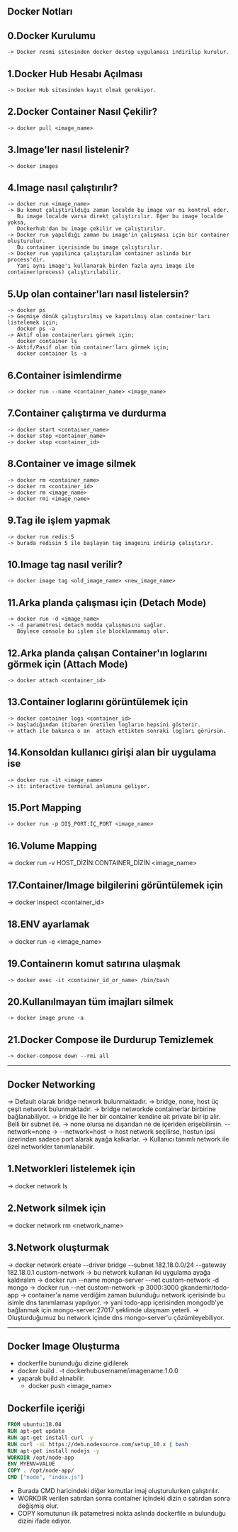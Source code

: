 Docker Notları
--------------

0.Docker Kurulumu
-----------------
	-> Docker resmi sitesinden docker destop uygulaması indirilip kurulur.


1.Docker Hub Hesabı Açılması
----------------------------
	-> Docker Hub sitesinden kayıt olmak gerekiyor. 


2.Docker Container Nasıl Çekilir?
---------------------------------
	-> docker pull <image_name>


3.Image'ler nasıl listelenir?
-----------------------------
	-> docker images

	
4.Image nasıl çalıştırılır?
---------------------------
	-> docker run <image_name>
	-> Bu komut çalıştırıldığı zaman localde bu image var mı kontrol eder.
	   Bu image localde varsa direkt çalıştırılır. Eğer bu image localde yoksa,
	   Dockerhub'dan bu image çekilir ve çalıştırılır.
	-> Docker run yapıldığı zaman bu image'in çalışması için bir container oluşturulur.
	   Bu container içerisinde bu image çalıştırılır.
	-> Docker run yapılınca çalıştırılan container aslında bir process'dir.
	   Yani aynı image'ı kullanarak birden fazla aynı image ile container(process) çalıştırılabilir.

	 
5.Up olan container'ları nasıl listelersin?
-------------------------------------------
	-> docker ps
	-> Geçmişe dönük çalıştırılmış ve kapatılmış olan container'ları listelemek için;
	   docker ps -a
	-> Aktif olan containerları görmek için;
	   docker container ls
	-> Aktif/Pasif olan tüm container'ları görmek için;
	   docker container ls -a

	
6.Container isimlendirme
------------------------
	-> docker run --name <container_name> <image_name>

	
7.Container çalıştırma ve durdurma
----------------------------------
	-> docker start <container_name>
	-> docker stop <container_name>
	-> docker stop <container_id>

	
8.Container ve image silmek
---------------------------
	-> docker rm <container_name>
	-> docker rm <container_id>
	-> docker rm <image_name>
	-> docker rmi <image_name>

	
9.Tag ile işlem yapmak
----------------------
	-> docker run redis:5
	-> burada redisin 5 ile başlayan tag imageını indirip çalıştırır.
	

10.Image tag nasıl verilir?
---------------------------
	-> docker image tag <old_image_name> <new_image_name>


11.Arka planda çalışması için (Detach Mode)
-------------------------------------------
	-> docker run -d <image_name>
	-> -d parametresi detach modda çalışmasını sağlar. 
	   Böylece console bu işlem ile blocklanmamış olur.
	   

12.Arka planda çalışan Container'ın loglarını görmek için (Attach Mode)
-----------------------------------------------------------------------
	-> docker attach <container_id>
	

13.Container loglarını görüntülemek için
----------------------------------------
	-> docker container logs <container_id>
	-> başladığından itibaren üretilen logların hepsini gösterir.
	-> attach ile bakınca o an  attach ettikten sonraki logları görürsün.


14.Konsoldan kullanıcı girişi alan bir uygulama ise
---------------------------------------------------
	-> docker run -it <image_name>
	-> it: interactive terminal anlamına geliyor.


15.Port Mapping
---------------
	-> docker run -p DIŞ_PORT:İÇ_PORT <image_name>

16.Volume Mapping
-----------------
  -> docker run -v HOST_DİZİN:CONTAINER_DİZİN <image_name>

17.Container/Image bilgilerini görüntülemek için
------------------------------------------------
  -> docker inspect <container_id>

18.ENV ayarlamak
----------------
  -> docker run -e <env-data> <image_name>

19.Containerın komut satırına ulaşmak
-------------------------------------
	-> docker exec -it <container_id_or_name> /bin/bash

20.Kullanılmayan tüm imajları silmek
------------------------------------
	-> docker image prune -a

21.Docker Compose ile Durdurup Temizlemek
------------------------------------
	-> docker-compose down --rmi all

---

Docker Networking
-----------------
  -> Default olarak bridge network bulunmaktadır.
  -> bridge, none, host üç çeşit network bulunmaktadır.
  -> bridge networkde containerlar birbirine bağlanabiliyor.
  -> bridge ile her bir container kendine ait private bir ip alır. Belli bir subnet ile.
  -> none olursa ne dışarıdan ne de içeriden erişebilirsin. --network=none
  -> --network=host
  -> host network seçilirse, hostun ipsi üzerinden sadece port alarak ayağa kalkarlar.
  -> Kullanıcı tanımlı network ile özel networkler tanımlanabilir.

1.Networkleri listelemek için
-----------------------------
  -> docker network ls

2.Network silmek için
---------------------
  -> docker network rm <network_name>

3.Network oluşturmak
--------------------
  -> docker network create --driver bridge --subnet 182.18.0.0/24 --gateway 182.18.0.1 custom-network
  -> bu network kullanan iki uygulama ayağa kaldıralım
  -> docker run --name mongo-server --net custom-network -d mongo
  -> docker run --net custom-network -p 3000:3000 gkandemir/todo-app
  -> container'a name verdiğim zaman bulunduğu network içerisinde bu isimle dns tanımlaması yapılıyor.
  -> yani todo-app içerisinden mongodb'ye bağlanmak için mongo-server:27017 şeklimde ulaşmam yeterli.
  -> Oluşturduğumuz bu network içinde dns mongo-server'u çözümleyebiliyor.

---

Docker Image Oluşturma
----------------------
  - dockerfile bununduğu dizine gidilerek
  - docker build . -t dockerhubusername/imagename:1.0.0
  - yaparak build alınabilir.
	- docker push <image_name>

Dockerfile içeriği
------------------
```dockerfile
FROM ubuntu:18.04
RUN apt-get update
RUN apt-get install curl -y
RUN curl -sL https://deb.nodesource.com/setup_10.x | bash
RUN apt-get install nodejs -y
WORKDIR /opt/node-app
ENV MYENV=VALUE
COPY . /opt/node-app/
CMD ["node", "index.js"]
```

- Burada CMD haricindeki diğer komutlar imaj oluşturulurken çalıştırılır.
- WORKDIR verilen satırdan sonra container içindeki dizin o satırdan sonra değişmiş olur.
- COPY komutunun ilk patametresi nokta aslında dockerfile ın bulunduğu dizini ifade ediyor.



